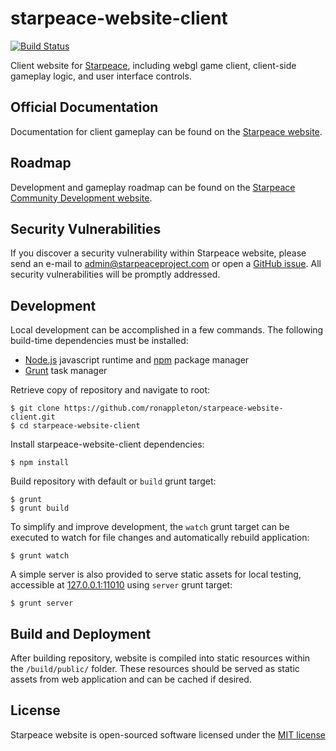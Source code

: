 
# starpeace-website-client

[![Build Status](https://travis-ci.org/ronappleton/starpeace-website-client.svg)](https://travis-ci.org/ronappleton/starpeace-website-client)

Client website for [Starpeace](https://www.starpeace.io), including webgl game client, client-side gameplay logic, and user interface controls.

## Official Documentation

Documentation for client gameplay can be found on the [Starpeace website](https://docs.starpeace.io).

## Roadmap

Development and gameplay roadmap can be found on the [Starpeace Community Development website](https://starpeaceproject.com/).

## Security Vulnerabilities

If you discover a security vulnerability within Starpeace website, please send an e-mail to admin@starpeaceproject.com or open a [GitHub issue](https://github.com/ronappleton/starpeace-website-client/issues). All security vulnerabilities will be promptly addressed.

## Development

Local development can be accomplished in a few commands. The following build-time dependencies must be installed:

* [Node.js](https://nodejs.org/en/) javascript runtime and [npm](https://www.npmjs.com/get-npm) package manager
* [Grunt](https://gruntjs.com/) task manager

Retrieve copy of repository and navigate to root:

```
$ git clone https://github.com/ronappleton/starpeace-website-client.git
$ cd starpeace-website-client
```

Install starpeace-website-client dependencies:

```
$ npm install
```

Build repository with default or ```build``` grunt target:

```
$ grunt
$ grunt build
```

To simplify and improve development, the ```watch``` grunt target can be executed to watch for file changes and automatically rebuild application:

```
$ grunt watch
```

A simple server is also provided to serve static assets for local testing, accessible at [127.0.0.1:11010](http://127.0.0.1:11010) using ```server``` grunt target:

```
$ grunt server
```

## Build and Deployment

After building repository, website is compiled into static resources within the ```/build/public/``` folder. These resources should be served as static assets from web application and can be cached if desired.

## License

Starpeace website is open-sourced software licensed under the [MIT license](http://opensource.org/licenses/MIT)
